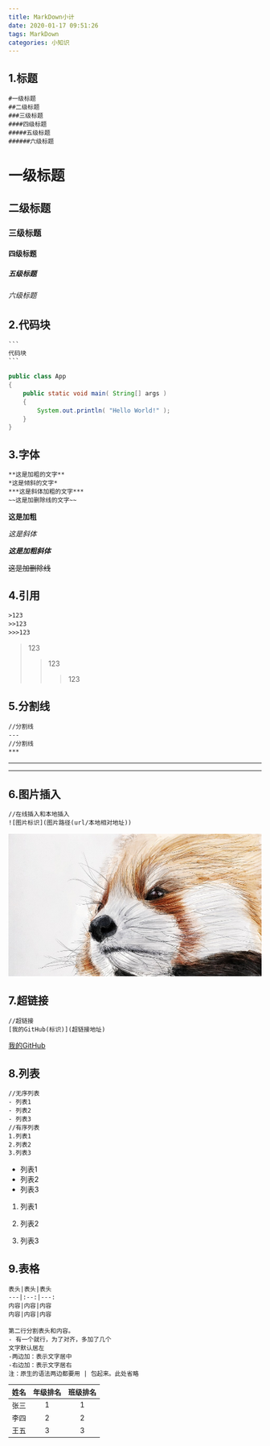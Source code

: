 ```yaml
---
title: MarkDown小计
date: 2020-01-17 09:51:26
tags: MarkDown
categories: 小知识
---
```

## 1.标题

```
#一级标题
##二级标题
###三级标题
####四级标题
#####五级标题
######六级标题
```

# 一级标题

## 二级标题

### 三级标题

#### 四级标题

##### 五级标题

###### 六级标题

## 2.代码块

```
​```
代码块
​```
```

```java
public class App 
{
    public static void main( String[] args )
    {
        System.out.println( "Hello World!" );
    }
}
```

## 3.字体

```txt
**这是加粗的文字**
*这是倾斜的文字*
***这是斜体加粗的文字***
~~这是加删除线的文字~~
```

**这是加粗**

*这是斜体*

***这是加粗斜体***

~~这是加删除线~~

## 4.引用

```txt
>123
>>123
>>>123
```

>123
>>123
>>
>>>123

## 5.分割线

```txt
//分割线
---
//分割线
***
```

---

***

## 6.图片插入

```txt
//在线插入和本地插入
![图片标识](图片路径(url/本地相对地址))
```

<img src="/images/myimg/1.jpg" alt="我的图片" style="zoom:60%;" />

## 7.超链接

 ```txt
//超链接
[我的GitHub(标识)](超链接地址)
 ```

[我的GitHub](https://enmuser.github.io/)

## 8.列表

``` txt
//无序列表
- 列表1
- 列表2
- 列表3
//有序列表
1.列表1
2.列表2
3.列表3
```

- 列表1
- 列表2
- 列表3

1. 列表1

2. 列表2

3. 列表3

## 9.表格

```
表头|表头|表头
---|:--:|---:
内容|内容|内容
内容|内容|内容

第二行分割表头和内容。
- 有一个就行，为了对齐，多加了几个
文字默认居左
-两边加：表示文字居中
-右边加：表示文字居右
注：原生的语法两边都要用 | 包起来。此处省略
```

| 姓名 | 年级排名 | 班级排名 |
| :--: | :------: | :------: |
| 张三 |    1     |    1     |
| 李四 |    2     |    2     |
| 王五 |    3     |    3     |

